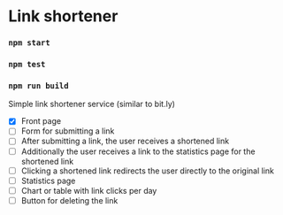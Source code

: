 # Link shortener

### `npm start`

### `npm test`

### `npm run build`

Simple link shortener service (similar to bit.ly)

- [x] Front page
- [ ] Form for submitting a link
- [ ] After submitting a link, the user receives a shortened link
- [ ] Additionally the user receives a link to the statistics page for the shortened link
- [ ] Clicking a shortened link redirects the user directly to the original link
- [ ] Statistics page
- [ ] Chart or table with link clicks per day
- [ ] Button for deleting the link
